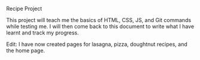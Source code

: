 Recipe Project

This project will teach me the basics of HTML, CSS,
JS, and Git commands while testing me. I will then
come back to this document to write what I have learnt
and track my progress.

Edit:
I have now created pages for lasagna, pizza, doughtnut recipes,
and the home page.